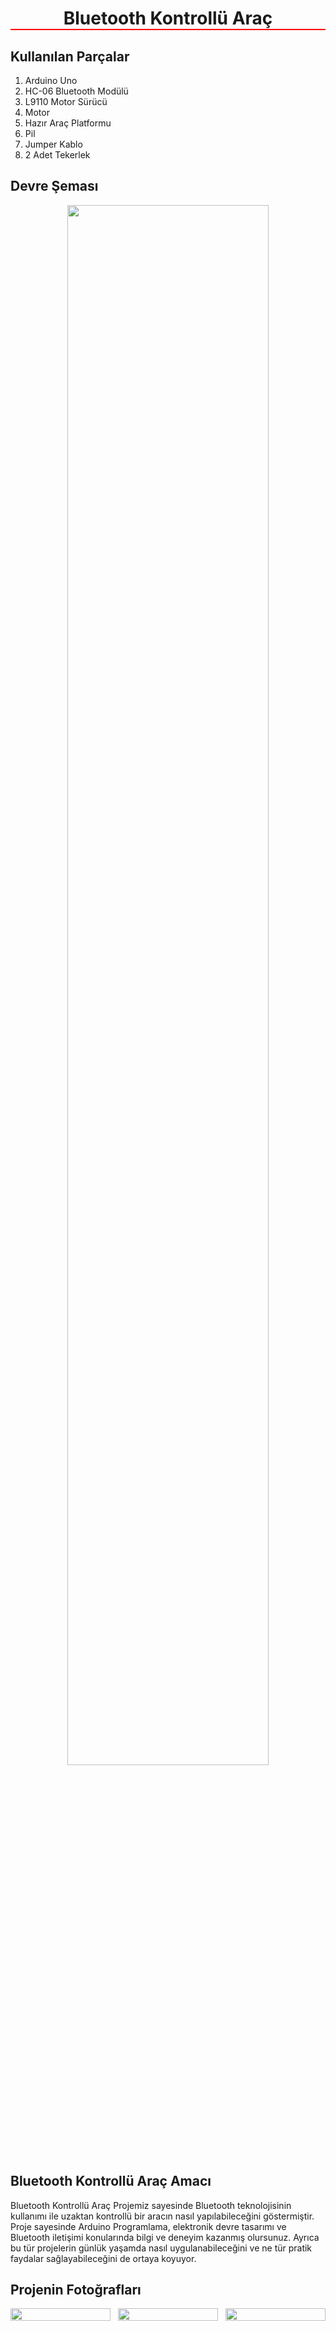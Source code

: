 <h1 style="border-bottom: 2px solid red; text-align: center;">Bluetooth Kontrollü Araç</h1>

## Kullanılan Parçalar
1. Arduino Uno
2. HC-06 Bluetooth Modülü
3. L9110 Motor Sürücü
4. Motor
5. Hazır Araç Platformu
6. Pil
7. Jumper Kablo
8. 2 Adet Tekerlek

## Devre Şeması

<div style="text-align: center;">
  <img src="https://github.com/IKaanGrck/BluetoothControlledVehicle/assets/115939095/3742ccf9-489e-4492-8b65-2e7930fd28fe" alt="" width= "80%" />
</div>

## Bluetooth Kontrollü Araç Amacı
Bluetooth Kontrollü Araç Projemiz sayesinde Bluetooth teknolojisinin kullanımı ile uzaktan 
kontrollü bir aracın nasıl yapılabileceğini göstermiştir. Proje sayesinde Arduino Programlama, elektronik devre tasarımı ve Bluetooth iletişimi 
konularında bilgi ve deneyim kazanmış olursunuz. Ayrıca bu tür projelerin günlük yaşamda nasıl 
uygulanabileceğini ve ne tür pratik faydalar sağlayabileceğini de ortaya koyuyor. 

## Projenin Fotoğrafları
<div style="display: flex; flex-wrap: wrap; justify-content: center; gap: 12px;">
  <div style="flex: 1; min-width: 100px; max-width: 200px;">
    <img src="https://github.com/IKaanGrck/BluetoothControlledVehicle/assets/115939095/cc357ba4-c9ea-43a4-9e2d-eb3eda573b3e" alt="" width= "100%" />
  </div>
  <div style="flex: 1; min-width: 100px; max-width: 200px;">
    <img src="https://github.com/IKaanGrck/BluetoothControlledVehicle/assets/115939095/3597466a-1da6-4cfe-a7e0-5fa0fedd7354" alt="" width= "100%" />
  </div>
  <div style="flex: 1; min-width: 100px; max-width: 200px;">
    <img src="https://github.com/IKaanGrck/BluetoothControlledVehicle/assets/115939095/d5b37712-8e9f-4498-8bc0-66d2219f70ee" alt="" width= "100%" />
  </div>
</div>
